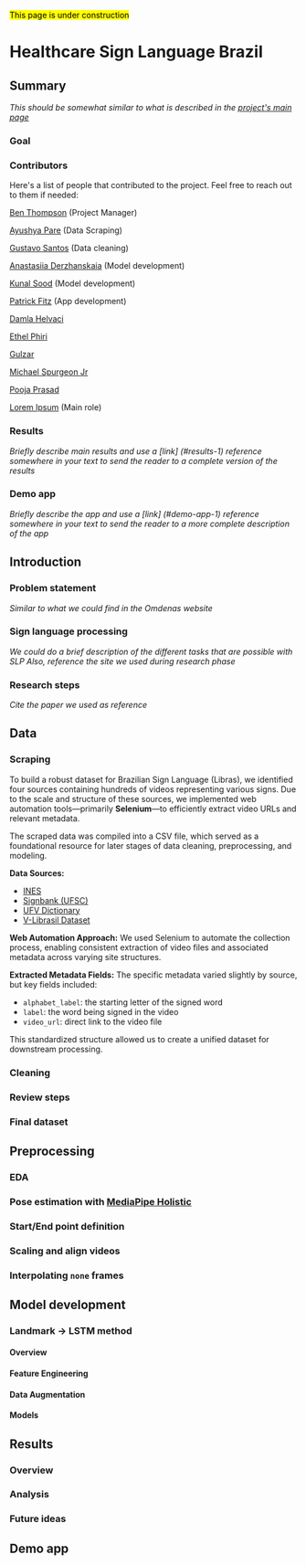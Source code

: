 <mark>This page is under construction</mark>

# Healthcare Sign Language Brazil


## Summary
*This should be somewhat similar to what is described in the [project's main page](https://www.omdena.com/chapter-challenges/ai-assisted-sign-language-translation-for-brazilian-healthcare-settings)*

### Goal

### Contributors
Here's a list of people that contributed to the project. Feel free to reach out to them if needed:

[Ben Thompson](https://www.linkedin.com/in/ben-d-thompson/) (Project Manager)

[Ayushya Pare](https://www.linkedin.com) (Data Scraping)

[Gustavo Santos](https://www.linkedin.com/in/gustavopsantos) (Data cleaning)

[Anastasiia Derzhanskaia](https://www.linkedin.com) (Model development)

[Kunal Sood](https://www.linkedin.com) (Model development)

[Patrick Fitz](https://www.linkedin.com) (App development)

[Damla Helvaci](https://www.linkedin.com)

[Ethel Phiri](https://www.linkedin.com/in/ethel-phiri261312/)

[Gulzar](https://www.linkedin.com)

[Michael Spurgeon Jr](https://www.linkedin.com)

[Pooja Prasad](https://www.linkedin.com)

[Lorem Ipsum](https://www.linkedin.com) (Main role)


### Results
*Briefly describe main results and use a [link] (#results-1) reference somewhere in your text to send the reader to a complete version of the results* 

### Demo app
*Briefly describe the app and use a [link] (#demo-app-1) reference somewhere in your text to send the reader to a more complete description of the app* 

## Introduction
### Problem statement
*Similar to what we could find in the Omdenas website*

### Sign language processing
*We could do a brief description of the different tasks that are possible with SLP*
*Also, reference the site we used during research phase*

### Research steps
*Cite the paper we used as reference*

## Data

### Scraping

To build a robust dataset for Brazilian Sign Language (Libras), we identified four sources containing hundreds of videos representing various signs. Due to the scale and structure of these sources, we implemented web automation tools—primarily **Selenium**—to efficiently extract video URLs and relevant metadata.

The scraped data was compiled into a CSV file, which served as a foundational resource for later stages of data cleaning, preprocessing, and modeling.

**Data Sources:**

* [INES](https://www.ines.gov.br/dicionario-de-libras/)
* [Signbank (UFSC)](https://signbank.libras.ufsc.br/pt)
* [UFV Dictionary](https://sistemas.cead.ufv.br/capes/dicionario/)
* [V-Librasil Dataset](https://ieee-dataport.org/documents/v-librasil-new-dataset-signs-brazilian-sign-language-libras#files)

**Web Automation Approach:**
We used Selenium to automate the collection process, enabling consistent extraction of video files and associated metadata across varying site structures.

**Extracted Metadata Fields:**
The specific metadata varied slightly by source, but key fields included:

* `alphabet_label`: the starting letter of the signed word
* `label`: the word being signed in the video
* `video_url`: direct link to the video file

This standardized structure allowed us to create a unified dataset for downstream processing.

### Cleaning
### Review steps
### Final dataset

## Preprocessing
### EDA
### Pose estimation with [MediaPipe Holistic](https://ai.google.dev/edge/mediapipe/solutions/guide)
### Start/End point definition
### Scaling and align videos
### Interpolating `none` frames

## Model development
### Landmark -> LSTM method
#### Overview
#### Feature Engineering
#### Data Augmentation
#### Models

## Results
### Overview
### Analysis
### Future ideas

## Demo app